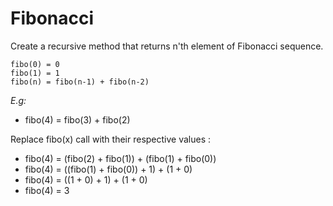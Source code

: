 # Fibonacci

Create a recursive method that returns n'th element of Fibonacci sequence.

```
fibo(0) = 0
fibo(1) = 1
fibo(n) = fibo(n-1) + fibo(n-2)
```

*E.g:*

* fibo(4) = fibo(3) + fibo(2)

Replace fibo(x) call with their respective values :

* fibo(4) = (fibo(2) + fibo(1)) + (fibo(1) + fibo(0))
* fibo(4) = ((fibo(1) + fibo(0)) + 1) + (1 + 0)
* fibo(4) = ((1 + 0) + 1) + (1 + 0)
* fibo(4) = 3